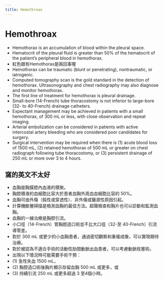 ```yaml
---
title: Hemothroax
---
```

# Hemothroax

* Hemothorax is an accumulation of blood within the pleural space.
* Hematocrit of the pleural fluid is greater than 50% of the hematocrit of the patient’s peripheral blood in hemothorax.
* 紅色跟有Hemothorax是兩回事喔
* Hemothorax can be traumatic (blunt or penetrating), nontraumatic, or iatrogenic.
* Computed tomography scan is the gold standard in the detection of hemothorax. Ultrasonography and chest radiography may also diagnose and monitor hemothorax.
* The first line of treatment for hemothorax is pleural drainage.
* Small-bore (14-French) tube thoracostomy is not inferior to large-bore (32- to 40-French) drainage catheters.
* Expectant management may be achieved in patients with a small hemothorax, of 300 mL or less, with close observation and repeat imaging.
* Arterial embolization can be considered in patients with active intercostal artery bleeding who are considered poor candidates for surgery.
* Surgical intervention may be required when there is (1) acute blood loss of 1500 mL, (2) retained hemothorax of 500 mL or greater on chest radiograph following tube thoracostomy, or (3) persistent drainage of 250 mL or more over 3 to 4 hours.


## 窩的英文不太好

- 血胸是胸膜腔內血液的積聚。
- 胸腔積液的血細胞比容大於患者血胸外周血血細胞比容的 50%。
- 血胸可由外傷（鈍性或穿透性）、非外傷或醫源性原因引起。
- 計算機斷層掃描是檢測血胸的最佳方法。超聲檢查和胸片也可以診斷和監測血胸。
- 血胸的一線治療是胸腔引流。
- 小口徑（14-French）管胸腔造口術並不比大口徑（32-至 40-French）引流導管差。
- 對於 300 mL 或更少的小血胸患者，通過密切觀察和重複成像，可以實現期待治療。
- 對於被認為不適合手術的活動性肋間動脈出血患者，可以考慮動脈栓塞術。
- 出現以下情況時可能需要手術干預：
- (1) 急性失血 1500 mL，
- (2) 胸腔造口術後胸片顯示存留血胸 500 mL 或更多，或
- (3) 持續引流 250 mL 或更多超過 3 至4個小時。
